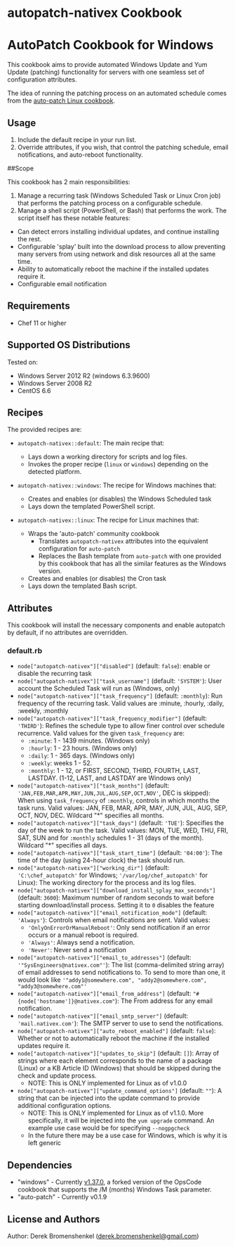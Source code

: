 autopatch-nativex Cookbook
====================
# AutoPatch Cookbook for Windows
This cookbook aims to provide automated Windows Update and Yum Update (patching) functionality for servers with one seamless set of configuration attributes.

The idea of running the patching process on an automated schedule comes from the  [auto-patch Linux cookbook](https://supermarket.chef.io/cookbooks/auto-patch).
## Usage

1. Include the default recipe in your run list.
2. Override attributes, if you wish, that control the patching schedule, email notifications, and auto-reboot functionality.

##Scope

This cookbook has 2 main responsibilities:

1. Manage a recurring task (Windows Scheduled Task or Linux Cron job) that performs the patching process on a configurable schedule.
2. Manage a shell script (PowerShell, or Bash) that performs the work. The script itself has these notable features:
  * Can detect errors installing individual updates, and continue installing the rest.
  * Configurable 'splay' built into the download process to allow preventing many servers from using network and disk resources all at the same time.
  * Ability to automatically reboot the machine if the installed updates require it.
  * Configurable email notification 

## Requirements

* Chef 11 or higher

## Supported OS Distributions
Tested on:

* Windows Server 2012 R2 (windows 6.3.9600)
* Windows Server 2008 R2
* CentOS 6.6

## Recipes
The provided recipes are:

* `autopatch-nativex::default`: The main recipe that:
  * Lays down a working directory for scripts and log files.
  * Invokes the proper recipe (`linux` or `windows`) depending on the detected platform.

* `autopatch-nativex::windows`: The recipe for Windows machines that:
  * Creates and enables (or disables) the Windows Scheduled task
  * Lays down the templated PowerShell script.

* `autopatch-nativex::linux`: The recipe for Linux machines that:
  * Wraps the 'auto-patch' community cookbook
    * Translates `autopatch-nativex` attributes into the equivalent configuration for `auto-patch`
    * Replaces the Bash template from `auto-patch` with one provided by this cookbook that has all the similar features as the Windows version.
  * Creates and enables (or disables) the Cron task
  * Lays down the templated Bash script.

## Attributes
This cookbook will install the necessary components and enable autopatch by default, if no attributes are overridden.

### default.rb

* `node["autopatch-nativex"]["disabled"]` (default: `false`): enable or disable the recurring task
* `node["autopatch-nativex"]["task_username"]` (default: `'SYSTEM'`): User account the Scheduled Task will run as (Windows, only)
* `node["autopatch-nativex"]["task_frequency"]` (default: `:monthly`): Run frequency of the recurring task. Valid values are :minute, :hourly, :daily, :weekly, :monthly
* `node["autopatch-nativex"]["task_frequency_modifier"]` (default: `'THIRD'`): Refines the schedule type to allow finer control over schedule recurrence. Valid values for the given `task_frequency` are:
  * `:minute`:  1 - 1439 minutes. (Windows only)
  * `:hourly`:  1 - 23 hours. (Windows only)
  * `:daily`:   1 - 365 days. (Windows only)
  * `:weekly`:  weeks 1 - 52.
  * `:monthly`: 1 - 12, or FIRST, SECOND, THIRD, FOURTH, LAST, LASTDAY. (1-12, LAST, and LASTDAY are Windows only)
* `node["autopatch-nativex"]["task_months"]` (default: `'JAN,FEB,MAR,APR,MAY,JUN,JUL,AUG,SEP,OCT,NOV'`, DEC is skipped): When using `task_frequency` of `:monthly`, controls in which months the task runs. Valid values: JAN, FEB, MAR, APR, MAY, JUN, JUL, AUG, SEP, OCT, NOV, DEC. Wildcard "*" specifies all months.
* `node["autopatch-nativex"]["task_days"]` (default: `'TUE'`): Specifies the day of the week to run the task. Valid values: MON, TUE, WED, THU, FRI, SAT, SUN and for `:monthly` schedules 1 - 31 (days of the month). Wildcard "*" specifies all days.
* `node["autopatch-nativex"]["task_start_time"]` (default: `'04:00'`): The time of the day (using 24-hour clock) the task should run.
* `node["autopatch-nativex"]["working_dir"]` (default: `'C:\chef_autopatch'` for Windows; `'/var/log/chef_autopatch'` for Linux): The working directory for the process and its log files.
* `node["autopatch-nativex"]["download_install_splay_max_seconds"]` (default: `3600`): Maximum number of random seconds to wait before starting download/install process. Setting it to `0` disables the feature
* `node["autopatch-nativex"]["email_notification_mode"]` (default: `'Always'`): Controls when email notifications are sent. Valid values:
  * `'OnlyOnErrorOrManualReboot'`: Only send notification if an error occurs or a manual reboot is required.
  * `'Always'`: Always send a notification.
  * `'Never'`: Never send a notification
* `node["autopatch-nativex"]["email_to_addresses"]` (default: `'"SysEngineers@nativex.com"'`): The list (comma-delimited string array) of email addresses to send notifications to.  To send to more than one, it would look like `'"addy1@somewhere.com", "addy2@somewhere.com", "addy3@somewhere.com"'`
* `node["autopatch-nativex"]["email_from_address"]` (default: `"#{node['hostname']}@nativex.com"`): The From address for any email notification.
* `node["autopatch-nativex"]["email_smtp_server"]` (default: `'mail.nativex.com'`): The SMTP server to use to send the notifications.
* `node["autopatch-nativex"]["auto_reboot_enabled"]` (default: `false`): Whether or not to automatically reboot the machine if the installed updates require it.
* `node["autopatch-nativex"]["updates_to_skip"]` (default: `[]`): Array of strings where each element corresponds to the name of a package (Linux) or a KB Article ID (Windows) that should be skipped during the check and update process.
  * NOTE: This is ONLY implemented for Linux as of v1.0.0
* `node["autopatch-nativex"]["update_command_options"]` (default: `""`): A string that can be injected into the update command to provide additional configuration options.
  * NOTE: This is ONLY implemented for Linux as of v1.1.0. More specifically, it will be injected into the `yum upgrade` command.  An example use case would be for specifying `--nogpgcheck`
  * In the future there may be a use case for Windows, which is why it is left generic

## Dependencies

* "windows" - Currently [v1.37.0](https://github.com/nativex/windows/tree/taskEnhancements), a forked version of the OpsCode cookbook that supports the /M (months) Windows Task parameter.
* "auto-patch" - Currently v0.1.9

## License and Authors

Author: Derek Bromenshenkel (<derek.bromenshenkel@gmail.com>)
